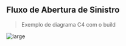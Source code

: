 

## Fluxo de Abertura de Sinistro
> Exemplo de diagrama C4 com o build

![large](http://localhost:8080/claim-service/code/open-claim/diagram1.png)